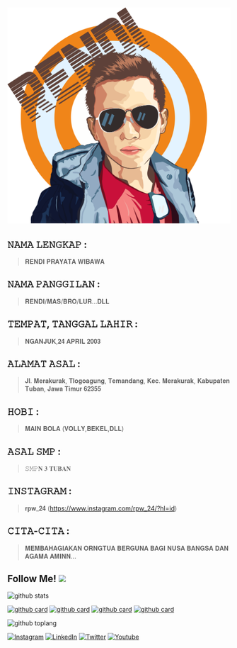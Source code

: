 ![ALT TEXT](https://github.com/rendiwibawa/Perkenalan_me/blob/master/BelajarVector2.png)
----------------------------------------------------------------
## 𝙽𝙰𝙼𝙰 𝙻𝙴𝙽𝙶𝙺𝙰𝙿 : 
> 𝐑𝐄𝐍𝐃𝐈 𝐏𝐑𝐀𝐘𝐀𝐓𝐀 𝐖𝐈𝐁𝐀𝐖𝐀
## 𝙽𝙰𝙼𝙰 𝙿𝙰𝙽𝙶𝙶𝙸𝙻𝙰𝙽 : 
> 𝐑𝐄𝐍𝐃𝐈/𝐌𝐀𝐒/𝐁𝐑𝐎/𝐋𝐔𝐑...𝐃𝐋𝐋
## 𝚃𝙴𝙼𝙿𝙰𝚃, 𝚃𝙰𝙽𝙶𝙶𝙰𝙻 𝙻𝙰𝙷𝙸𝚁 : 
> 𝐍𝐆𝐀𝐍𝐉𝐔𝐊,𝟐𝟒 𝐀𝐏𝐑𝐈𝐋 𝟐𝟎𝟎𝟑
## 𝙰𝙻𝙰𝙼𝙰𝚃 𝙰𝚂𝙰𝙻 : 
> 𝐉𝐥. 𝐌𝐞𝐫𝐚𝐤𝐮𝐫𝐚𝐤, 𝐓𝐥𝐨𝐠𝐨𝐚𝐠𝐮𝐧𝐠, 𝐓𝐞𝐦𝐚𝐧𝐝𝐚𝐧𝐠, 𝐊𝐞𝐜. 𝐌𝐞𝐫𝐚𝐤𝐮𝐫𝐚𝐤, 𝐊𝐚𝐛𝐮𝐩𝐚𝐭𝐞𝐧 𝐓𝐮𝐛𝐚𝐧, 𝐉𝐚𝐰𝐚 𝐓𝐢𝐦𝐮𝐫 𝟔𝟐𝟑𝟓𝟓
## 𝙷𝙾𝙱𝙸 : 
> 𝐌𝐀𝐈𝐍 𝐁𝐎𝐋𝐀 (𝐕𝐎𝐋𝐋𝐘,𝐁𝐄𝐊𝐄𝐋,𝐃𝐋𝐋)
## 𝙰𝚂𝙰𝙻 𝚂𝙼𝙿 : 
> 𝚂𝙼𝙿𝐍 𝟑 𝐓𝐔𝐁𝐀𝐍
## 𝙸𝙽𝚂𝚃𝙰𝙶𝚁𝙰𝙼 : 
> 𝐫𝐩𝐰_𝟐𝟒 (https://www.instagram.com/rpw_24/?hl=id)
## 𝙲𝙸𝚃𝙰-𝙲𝙸𝚃𝙰 : 
> 𝐌𝐄𝐌𝐁𝐀𝐇𝐀𝐆𝐈𝐀𝐊𝐀𝐍 𝐎𝐑𝐍𝐆𝐓𝐔𝐀 𝐁𝐄𝐑𝐆𝐔𝐍𝐀 𝐁𝐀𝐆𝐈 𝐍𝐔𝐒𝐀 𝐁𝐀𝐍𝐆𝐒𝐀 𝐃𝐀𝐍 𝐀𝐆𝐀𝐌𝐀 𝐀𝐌𝐈𝐍𝐍...



## Follow Me! <img src="https://raw.githubusercontent.com/iampavangandhi/iampavangandhi/master/gifs/Hi.gif" width="30px"></h2>

![github stats](https://github-readme-stats.vercel.app/api?username=AzharRivaldi&show_icons=true&theme=radical)

[![github card](https://github-readme-stats.vercel.app/api/pin/?username=rendiwibawa&repo=AlQuran-Android&theme=gruvbox)](https://github.com/AzharRivaldi/AlQuran-Android)
[![github card](https://github-readme-stats.vercel.app/api/pin/?username=rendiwibawa&repo=ResepMakanan&theme=dracula)](https://github.com/AzharRivaldi/ResepMakanan)
[![github card](https://github-readme-stats.vercel.app/api/pin/?username=rendiwibawa&repo=Music-Player&theme=highcontrast)](https://github.com/AzharRivaldi/Music-Player)
[![github card](https://github-readme-stats.vercel.app/api/pin/?username=rendiwibawa&repo=WisataPurwakarta&theme=tokyonight)](https://github.com/AzharRivaldi/WisataPurwakarta)

![github toplang](https://github-readme-stats.vercel.app/api/top-langs/?username=rendiwibawa&layout=compact&theme=nightowl)



<a href="https://www.instagram.com/azharrvldi_" target="_blank"><img src="https://img.shields.io/badge/Instagram-%23E4405F.svg?&style=flat-square&logo=instagram&logoColor=white" height="32px" alt="Instagram"></a>
<a href="https://www.linkedin.com/azhar-rivaldi" target="_blank"><img src="https://img.shields.io/badge/linkedin-%230077B5.svg?&style=for-the-badge&logo=linkedin&logoColor=white" height="32px" alt="LinkedIn"></a>
<a href="https://www.twitter.com/azharrvldi_" target="_blank"><img src="https://img.shields.io/badge/twitter-%231DA1F2.svg?&style=for-the-badge&logo=twitter&logoColor=white" height="32px" alt="Twitter"></a>
<a href="https://www.youtube.com/AzharRivaldiDev" target="_blank"><img src="https://img.shields.io/badge/youtube-%23FF0000.svg?&style=for-the-badge&logo=youtube&logoColor=white" height="32px" alt="Youtube"></a>
